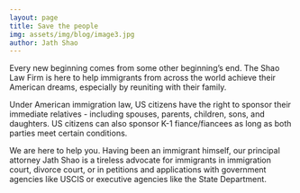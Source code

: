 ```yaml
---
layout: page
title: Save the people
img: assets/img/blog/image3.jpg
author: Jath Shao
---
```

Every new beginning comes from some other beginning’s end. The Shao Law Firm is here to help immigrants from across the world achieve their American dreams, especially by reuniting with their family.

Under American immigration law, US citizens have the right to sponsor their immediate relatives - including spouses, parents, children, sons, and daughters. US citizens can also sponsor K-1 fiance/fiancees as long as both parties meet certain conditions.

We are here to help you. Having been an immigrant himself, our principal attorney Jath Shao is a tireless advocate for immigrants in immigration court, divorce court, or in petitions and applications with government agencies like USCIS or executive agencies like the State Department.

